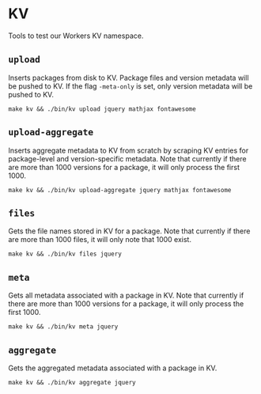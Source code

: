 # KV

Tools to test our Workers KV namespace.

## `upload`

Inserts packages from disk to KV. Package files and version metadata will be pushed to KV.
If the flag `-meta-only` is set, only version metadata will be pushed to KV.

```
make kv && ./bin/kv upload jquery mathjax fontawesome
```

## `upload-aggregate`

Inserts aggregate metadata to KV from scratch by scraping KV entries for package-level and version-specific metadata.
Note that currently if there are more than 1000 versions for a package, it will only process the first 1000.

```
make kv && ./bin/kv upload-aggregate jquery mathjax fontawesome
```

## `files`

Gets the file names stored in KV for a package.
Note that currently if there are more than 1000 files, it will only note that 1000 exist.

```
make kv && ./bin/kv files jquery
```

## `meta`

Gets all metadata associated with a package in KV.
Note that currently if there are more than 1000 versions for a package, it will only process the first 1000.

```
make kv && ./bin/kv meta jquery
```

## `aggregate`

Gets the aggregated metadata associated with a package in KV.

```
make kv && ./bin/kv aggregate jquery
```

